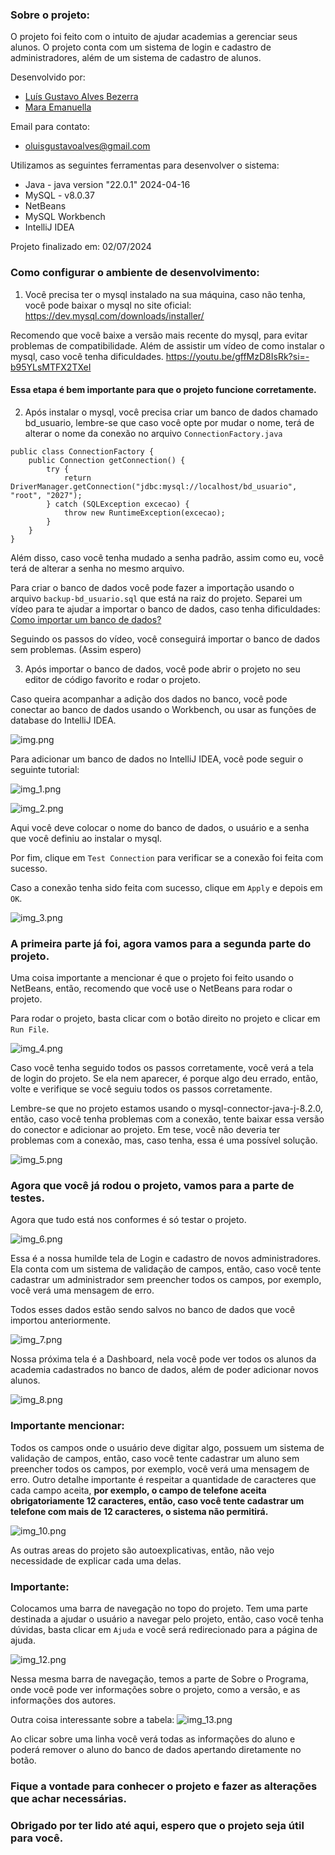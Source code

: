 ### Sobre o projeto:

O projeto foi feito com o intuito de ajudar academias a gerenciar seus alunos. O projeto conta com um sistema de login e cadastro de administradores, além de um sistema de cadastro de alunos.


Desenvolvido por:
- [Luís Gustavo Alves Bezerra](https://github.com/lu1pinho/)
- [Mara Emanuella](https://github.com/maraemanuella)

Email para contato:
- oluisgustavoalves@gmail.com

Utilizamos as seguintes ferramentas para desenvolver o sistema:
- Java - java version "22.0.1" 2024-04-16
- MySQL - v8.0.37
- NetBeans
- MySQL Workbench
- IntelliJ IDEA

Projeto finalizado em: 02/07/2024


### Como configurar o ambiente de desenvolvimento:

1. Você precisa ter o mysql instalado na sua máquina, caso não tenha, você pode baixar o mysql no site oficial: https://dev.mysql.com/downloads/installer/

Recomendo que você baixe a versão mais recente do mysql, para evitar problemas de compatibilidade. Além de assistir um vídeo de como instalar o mysql, caso você tenha dificuldades.
https://youtu.be/gffMzD8IsRk?si=-b95YLsMTFX2TXeI


#### Essa etapa é bem importante para que o projeto funcione corretamente.
2. Após instalar o mysql, você precisa criar um banco de dados chamado bd_usuario, lembre-se que caso você opte por mudar o nome, terá de alterar o nome da conexão no arquivo `ConnectionFactory.java`

```
public class ConnectionFactory {
    public Connection getConnection() {
        try {
            return DriverManager.getConnection("jdbc:mysql://localhost/bd_usuario", "root", "2027");
        } catch (SQLException excecao) {
            throw new RuntimeException(excecao);
        }
    }
}
```

Além disso, caso você tenha mudado a senha padrão, assim como eu, você terá de alterar a senha no mesmo arquivo.


Para criar o banco de dados você pode fazer a importação usando o arquivo `backup-bd_usuario.sql` que está na raiz do projeto.
Separei um vídeo para te ajudar a importar o banco de dados, caso tenha dificuldades:
<br>
[Como importar um banco de dados?](https://youtu.be/RkLB0aQh5Es?si=IReV2yNXbCEExd4r&t=355)

Seguindo os passos do vídeo, você conseguirá importar o banco de dados sem problemas. (Assim espero)

3. Após importar o banco de dados, você pode abrir o projeto no seu editor de código favorito e rodar o projeto.

Caso queira acompanhar a adição dos dados no banco, você pode conectar ao banco de dados usando o Workbench, ou usar as funções de database do IntelliJ IDEA.

![img.png](img.png)

Para adicionar um banco de dados no IntelliJ IDEA, você pode seguir o seguinte tutorial:

![img_1.png](img_1.png)

![img_2.png](img_2.png)

Aqui você deve colocar o nome do banco de dados, o usuário e a senha que você definiu ao instalar o mysql.

Por fim, clique em `Test Connection` para verificar se a conexão foi feita com sucesso.

Caso a conexão tenha sido feita com sucesso, clique em `Apply` e depois em `OK`.

![img_3.png](img_3.png)

### A primeira parte já foi, agora vamos para a segunda parte do projeto.

Uma coisa importante a mencionar é que o projeto foi feito usando o NetBeans, então, recomendo que você use o NetBeans para rodar o projeto.


Para rodar o projeto, basta clicar com o botão direito no projeto e clicar em `Run File`.

![img_4.png](img_4.png)

Caso você tenha seguido todos os passos corretamente, você verá a tela de login do projeto. Se ela nem aparecer, é porque algo deu errado, então, volte e verifique se você seguiu todos os passos corretamente.

Lembre-se que no projeto estamos usando o mysql-connector-java-j-8.2.0, então, caso você tenha problemas com a conexão, tente baixar essa versão do conector e adicionar ao projeto. Em tese, você não deveria ter problemas com a conexão, mas, caso tenha, essa é uma possível solução.

![img_5.png](img_5.png)


### Agora que você já rodou o projeto, vamos para a parte de testes.

Agora que tudo está nos conformes é só testar o projeto.

![img_6.png](img_6.png)

Essa é a nossa humilde tela de Login e cadastro de novos administradores. Ela conta com um sistema de validação de campos, então, caso você tente cadastrar um administrador sem preencher todos os campos, por exemplo, você verá uma mensagem de erro.

Todos esses dados estão sendo salvos no banco de dados que você importou anteriormente.

![img_7.png](img_7.png)

Nossa próxima tela é a Dashboard, nela você pode ver todos os alunos da academia cadastrados no banco de dados, além de poder adicionar novos alunos.

![img_8.png](img_8.png)


### Importante mencionar:
Todos os campos onde o usuário deve digitar algo, possuem um sistema de validação de campos, então, caso você tente cadastrar um aluno sem preencher todos os campos, por exemplo, você verá uma mensagem de erro. Outro detalhe importante é respeitar a quantidade de caracteres que cada campo aceita, **por exemplo, o campo de telefone aceita obrigatoriamente 12 caracteres, então, caso você tente cadastrar um telefone com mais de 12 caracteres, o sistema não permitirá.**

![img_10.png](img_10.png)

As outras areas do projeto são autoexplicativas, então, não vejo necessidade de explicar cada uma delas.

### Importante:
Colocamos uma barra de navegação no topo do projeto. Tem uma parte destinada a ajudar o usuário a navegar pelo projeto, então, caso você tenha dúvidas, basta clicar em `Ajuda` e você será redirecionado para a página de ajuda.

![img_12.png](img_12.png)

Nessa mesma barra de navegação, temos a parte de Sobre o Programa, onde você pode ver informações sobre o projeto, como a versão, e as informações dos autores. 

Outra coisa interessante sobre a tabela:
![img_13.png](img_13.png)

Ao clicar sobre uma linha você verá todas as informações do aluno e poderá remover o aluno do banco de dados apertando diretamente no botão. 

### Fique a vontade para conhecer o projeto e fazer as alterações que achar necessárias.

### Obrigado por ter lido até aqui, espero que o projeto seja útil para você.